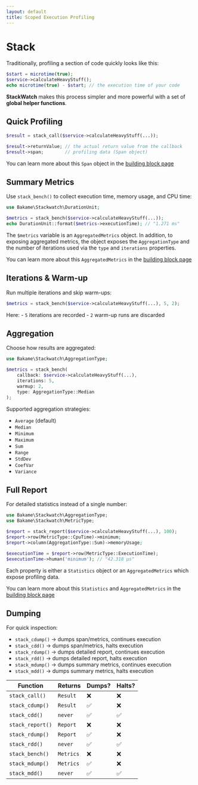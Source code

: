 ```yaml
---
layout: default
title: Scoped Execution Profiling
---
```


# Stack

Traditionally, profiling a section of code quickly looks like this:

```php
$start = microtime(true);
$service->calculateHeavyStuff();
echo microtime(true) - $start; // the execution time of your code
```

**StackWatch** makes this process simpler and more powerful with a set of **global helper functions**.

## Quick Profiling

```php
$result = stack_call($service->calculateHeavyStuff(...));

$result->returnValue; // the actual return value from the callback
$result->span;        // profiling data (Span object)
```

You can learn more about this `Span` object in the [building block page](/stackwatch/1.0/building-blocks)


## Summary Metrics

Use `stack_bench()` to collect execution time, memory usage, and CPU time:

```php
use Bakame\Stackwatch\DurationUnit;

$metrics = stack_bench($service->calculateHeavyStuff(...));
echo DurationUnit::format($metrics->executionTime); // "1.271 ms"
```
The `$metrics` variable is an `AggregatedMetrics` object. In addition, to exposing aggregated metrics, the object
exposes the `AggregationType` and the number of iterations used via the `type` and `iterations` properties.

You can learn more about this `AggregatedMetrics` in the [building block page](/stackwatch/1.0/building-blocks)

## Iterations & Warm-up

Run multiple iterations and skip warm-ups:

```php
$metrics = stack_bench($service->calculateHeavyStuff(...), 5, 2);
```
Here:
    - `5` iterations are recorded
    - `2` warm-up runs are discarded

## Aggregation

Choose how results are aggregated:

```php
use Bakame\Stackwatch\AggregationType;

$metrics = stack_bench(
    callback: $service->calculateHeavyStuff(...),
    iterations: 5,
    warmup: 2,
    type: AggregationType::Median
);
```

Supported aggregation strategies:

- `Average` (default)
- `Median`
- `Minimum`
- `Maximum`
- `Sum`
- `Range`
- `StdDev`
- `CoefVar`
- `Variance`

## Full Report

For detailed statistics instead of a single number:

```php
use Bakame\Stackwatch\AggregationType;
use Bakame\Stackwatch\MetricType;

$report = stack_report($service->calculateHeavyStuff(...), 100);
$report->row(MetricType::CpuTime)->minimum;
$report->column(AggregationType::Sum)->memoryUsage;

$executionTime = $report->row(MetricType::ExecutionTime);
$executionTime->human('minimum'); // "42.318 μs"
```

Each property is either a `Statistics` object or an `AggregatedMetrics` which
expose profiling data.

You can learn more about this `Statistics` and `AggregatedMetrics` in the [building block page](/stackwatch/1.0/building-blocks)

## Dumping

For quick inspection:

 - `stack_cdump()` → dumps span/metrics, continues execution
- `stack_cdd()` → dumps span/metrics, halts execution
- `stack_rdump()` → dumps detailed report, continues execution
- `stack_rdd()` → dumps detailed report, halts execution
- `stack_mdump()` → dumps summary metrics, continues execution
- `stack_mdd()` → dumps summary metrics, halts execution


| Function         | Returns   | Dumps? | Halts? |
|------------------|-----------|--------|--------|
| `stack_call()`   | `Result`  | ❌      | ❌      |
| `stack_cdump()`  | `Result`  | ✅      | ❌      |
| `stack_cdd()`    | `never`   | ✅      | ✅      |
| `stack_report()` | `Report`  | ❌      | ❌      |
| `stack_rdump()`  | `Report`  | ✅      | ❌      |
| `stack_rdd()`    | `never`   | ✅      | ✅      |
| `stack_bench()`  | `Metrics` | ❌      | ❌      |
| `stack_mdump()`  | `Metrics` | ✅      | ❌      |
| `stack_mdd()`    | `never`   | ✅      | ✅      |
